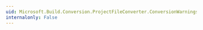 ```yaml
---
uid: Microsoft.Build.Conversion.ProjectFileConverter.ConversionWarnings
internalonly: False
---
```

